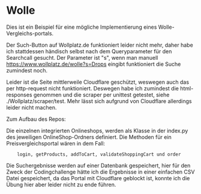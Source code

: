 # Wolle

Dies ist ein Beispiel für eine mögliche Implementierung eines Wolle-Vergleichs-portals. 

Der Such-Button auf Wollplatz.de funktioniert leider nicht mehr, daher habe ich stattdessen händisch selbst nach dem Queryparameter für den Searchcall gesucht. Der Parameter ist "s", wenn man manuell https://www.wollplatz.de/wolle?s=Drops eingibt funktioniert die Suche zumindest noch. 

Leider ist die Seite mittlerweile Cloudflare geschützt, weswegen auch das per http-request nicht funktioniert. Deswegen habe ich zumindest die html-responses genommen und die scraper per unittest getestet, siehe ./Wollplatz/scraper/test. 
Mehr lässt sich aufgrund von Cloudflare allerdings leider nicht machen. 

Zum Aufbau des Repos: 

Die einzelnen integrierten Onlineshops, werden als Klasse in der index.py des jeweiligen OnlineShop-Ordners definiert. Die Methoden für ein Preisvergleichsportal wären in dem Fall: 

        login, getProducts, addToCart, validateShoppingCart und order 

Die Suchergebnisse werden auf einer Datenbank gespeichert, hier für den Zweck der Codingchallenge hätte ich die Ergebnisse in einer einfachen CSV Datei gespeichert, da das Portal mit Cloudflare geblockt ist, konnte ich die Übung hier aber leider nicht zu ende führen. 
